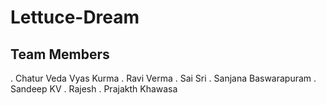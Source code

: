 # Lettuce-Dream

## Team Members
. Chatur Veda Vyas Kurma
. Ravi Verma
. Sai Sri 
. Sanjana Baswarapuram
. Sandeep KV
. Rajesh
. Prajakth Khawasa

